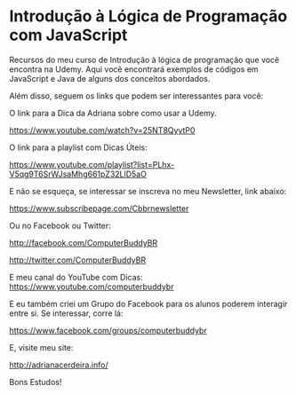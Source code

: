 # Introdução à Lógica de Programação com JavaScript
Recursos do meu curso de Introdução à lógica de programação que você encontra na Udemy.
Aqui você encontrará exemplos de códigos em JavaScript e Java de alguns dos conceitos abordados.

Além disso, seguem os links que podem ser interessantes para você:

O link para a Dica da Adriana sobre como usar a Udemy.

https://www.youtube.com/watch?v=25NT8QyytP0

O link para a playlist com Dicas Úteis:

https://www.youtube.com/playlist?list=PLhx-V5qg9T6SrWJsaMhg661pZ32LlD5aO


E não se esqueça, se interessar se inscreva no meu Newsletter, link abaixo:

https://www.subscribepage.com/Cbbrnewsletter

Ou no Facebook ou Twitter:

http://facebook.com/ComputerBuddyBR

http://twitter.com/ComputerBuddyBR

E meu canal do YouTube com Dicas:
https://www.youtube.com/computerbuddybr

E eu também criei um Grupo do Facebook para os alunos poderem interagir entre si. Se interessar, corre lá:

https://www.facebook.com/groups/computerbuddybr

E, visite meu site:

http://adrianacerdeira.info/

Bons Estudos!
